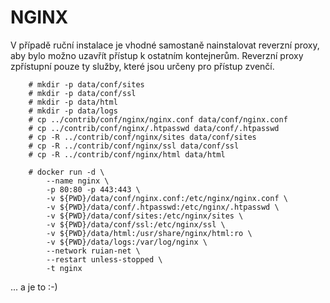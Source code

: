 # NGINX

V případě ruční instalace je vhodné samostaně nainstalovat reverzní proxy, aby bylo možno uzavřít přístup k ostatním kontejnerům.
Reverzní proxy zpřístupní pouze ty služby, které jsou určeny pro přístup zvenčí.

        # mkdir -p data/conf/sites
        # mkdir -p data/conf/ssl
        # mkdir -p data/html
        # mkdir -p data/logs
        # cp ../contrib/conf/nginx/nginx.conf data/conf/nginx.conf
        # cp ../contrib/conf/nginx/.htpasswd data/conf/.htpasswd
        # cp -R ../contrib/conf/nginx/sites data/conf/sites
        # cp -R ../contrib/conf/nginx/ssl data/conf/ssl
        # cp -R ../contrib/conf/nginx/html data/html
   
        # docker run -d \
            --name nginx \
            -p 80:80 -p 443:443 \
            -v ${PWD}/data/conf/nginx.conf:/etc/nginx/nginx.conf \
            -v ${PWD}/data/conf/.htpasswd:/etc/nginx/.htpasswd \
            -v ${PWD}/data/conf/sites:/etc/nginx/sites \
            -v ${PWD}/data/conf/ssl:/etc/nginx/ssl \
            -v ${PWD}/data/html:/usr/share/nginx/html:ro \
            -v ${PWD}/data/logs:/var/log/nginx \
            --network ruian-net \
            --restart unless-stopped \
            -t nginx

... a je to :-)
